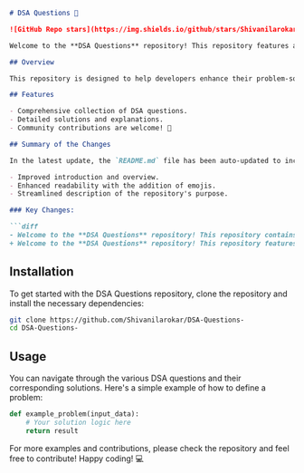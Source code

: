```markdown
# DSA Questions 🤖

![GitHub Repo stars](https://img.shields.io/github/stars/Shivanilarokar/DSA-Questions-) ![GitHub issues](https://img.shields.io/github/issues/Shivanilarokar/DSA-Questions-) ![GitHub forks](https://img.shields.io/github/forks/Shivanilarokar/DSA-Questions-)

Welcome to the **DSA Questions** repository! This repository features a comprehensive set of DSA questions 🤖, solutions, and explanations aimed at providing a structured learning path for developers. 🚀

## Overview

This repository is designed to help developers enhance their problem-solving skills by providing a structured set of DSA problems, solutions, and explanations. 🤖

## Features

- Comprehensive collection of DSA questions.
- Detailed solutions and explanations.
- Community contributions are welcome! 🎉

## Summary of the Changes

In the latest update, the `README.md` file has been auto-updated to include:

- Improved introduction and overview.
- Enhanced readability with the addition of emojis.
- Streamlined description of the repository's purpose.

### Key Changes:

```diff
- Welcome to the **DSA Questions** repository! This repository contains a collection of Data Structures and Algorithms (DSA) problems designed to enhance your programming skills.
+ Welcome to the **DSA Questions** repository! This repository features a comprehensive set of DSA questions 🤖, solutions, and explanations aimed at providing a structured learning path for developers. 🚀
```

## Installation

To get started with the DSA Questions repository, clone the repository and install the necessary dependencies:

```bash
git clone https://github.com/Shivanilarokar/DSA-Questions-
cd DSA-Questions-
```

## Usage

You can navigate through the various DSA questions and their corresponding solutions. Here's a simple example of how to define a problem:

```python
def example_problem(input_data):
    # Your solution logic here
    return result
```

For more examples and contributions, please check the repository and feel free to contribute! Happy coding! 💻
```